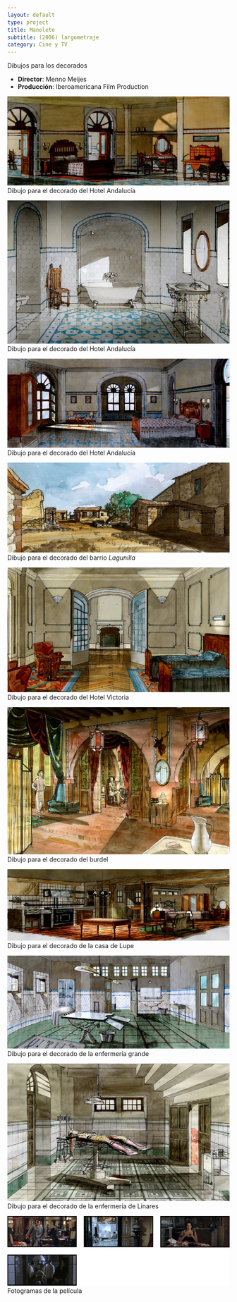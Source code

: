 ```yaml
---
layout: default 
type: project
title: Manolete  
subtitle: (2006) largometraje
category: Cine y TV
---
```

Dibujos para los decorados

- **Director**: Menno Meijes
- **Producción**: Iberoamericana Film Production

![](01.jpg)
Dibujo para el decorado del Hotel Andalucía

![](02.jpg)
Dibujo para el decorado del Hotel Andalucía

![](03.jpg)
Dibujo para el decorado del Hotel Andalucía

![](04.jpg)
Dibujo para el decorado del barrio *Lagunilla*

![](05.jpg)
Dibujo para el decorado del Hotel Victoria

![](06.jpg)
Dibujo para el decorado del burdel

![](07.jpg)
Dibujo para el decorado de la casa de Lupe

![](08.jpg)
Dibujo para el decorado de la enfermería grande

![](09.jpg)
Dibujo para el decorado de la enfermería de Linares

![](10.jpg)
Fotogramas de la película
